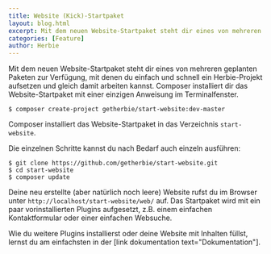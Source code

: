 ```yaml
---
title: Website (Kick)-Startpaket
layout: blog.html
excerpt: Mit dem neuen Website-Startpaket steht dir eines von mehreren geplanten Paketen zur Verfügung, mit denen du einfach und schnell ein Herbie-Projekt aufsetzen und dann gleich damit arbeiten kannst.
categories: [Feature]
author: Herbie
---
```


Mit dem neuen Website-Startpaket steht dir eines von mehreren geplanten Paketen zur Verfügung, mit denen du einfach und 
schnell ein Herbie-Projekt aufsetzen und gleich damit arbeiten kannst.
Composer installiert dir das Website-Startpaket mit einer einzigen Anweisung im Terminalfenster. 

    $ composer create-project getherbie/start-website:dev-master
    
Composer installiert das Website-Startpaket in das Verzeichnis `start-website`.

Die einzelnen Schritte kannst du nach Bedarf auch einzeln ausführen:

    $ git clone https://github.com/getherbie/start-website.git
    $ cd start-website
    $ composer update

Deine neu erstellte (aber natürlich noch leere) Website rufst du im Browser unter `http://localhost/start-website/web/` 
auf. Das Startpaket wird mit ein paar vorinstallierten Plugins aufgesetzt, z.B. einem einfachen Kontaktformular oder 
einer einfachen Websuche.

Wie du weitere Plugins installierst oder deine Website mit Inhalten füllst, lernst du am einfachsten in der 
[link dokumentation text="Dokumentation"].
